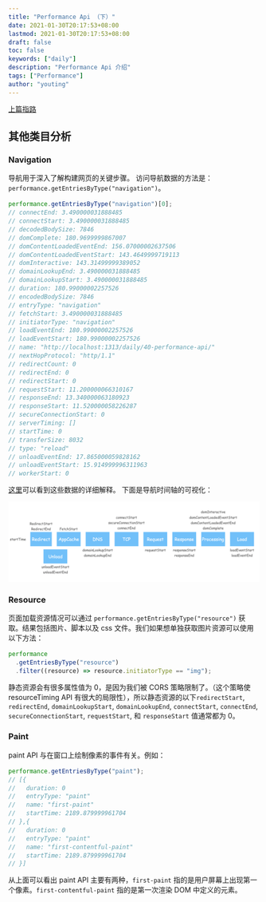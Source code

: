 ```yaml
---
title: "Performance Api （下）"
date: 2021-01-30T20:17:53+08:00
lastmod: 2021-01-30T20:17:53+08:00
draft: false
toc: false
keywords: ["daily"]
description: "Performance Api 介绍"
tags: ["Performance"]
author: "youting"
---
```


[上篇指路](/daily/39-performance-api/)

## 其他类目分析

### Navigation

导航用于深入了解构建网页的关键步骤。 访问导航数据的方法是： `performance.getEntriesByType("navigation")`。

```js
performance.getEntriesByType("navigation")[0];
// connectEnd: 3.490000031888485
// connectStart: 3.490000031888485
// decodedBodySize: 7846
// domComplete: 180.9699999867007
// domContentLoadedEventEnd: 156.07000002637506
// domContentLoadedEventStart: 143.4649999719113
// domInteractive: 143.31499999389052
// domainLookupEnd: 3.490000031888485
// domainLookupStart: 3.490000031888485
// duration: 180.99000002257526
// encodedBodySize: 7846
// entryType: "navigation"
// fetchStart: 3.490000031888485
// initiatorType: "navigation"
// loadEventEnd: 180.99000002257526
// loadEventStart: 180.99000002257526
// name: "http://localhost:1313/daily/40-performance-api/"
// nextHopProtocol: "http/1.1"
// redirectCount: 0
// redirectEnd: 0
// redirectStart: 0
// requestStart: 11.200000066310167
// responseEnd: 13.340000063180923
// responseStart: 11.520000058226287
// secureConnectionStart: 0
// serverTiming: []
// startTime: 0
// transferSize: 8032
// type: "reload"
// unloadEventEnd: 17.865000059828162
// unloadEventStart: 15.914999996311963
// workerStart: 0
```

[这里](https://developer.mozilla.org/en-US/docs/Web/API/PerformanceNavigationTiming)可以看到这些数据的详细解释。 下面是导航时间轴的可视化：

![resource](../../static-img/40-performance-api/resource.png)

### Resource

页面加载资源情况可以通过 `performance.getEntriesByType("resource")` 获取。结果包括图片、脚本以及 css 文件。我们如果想单独获取图片资源可以使用以下方法：

```js
performance
  .getEntriesByType("resource")
  .filter((resource) => resource.initiatorType == "img");
```

静态资源会有很多属性值为 0，是因为我们被 CORS 策略限制了。（这个策略使 resourceTiming API 有很大的局限性），所以静态资源的以下`redirectStart`, `redirectEnd`, `domainLookupStart`, `domainLookupEnd`, `connectStart`, `connectEnd`, `secureConnectionStart`, `requestStart`, 和 `responseStart` 值通常都为 0。

### Paint

paint API 与在窗口上绘制像素的事件有关。例如：

```js
performance.getEntriesByType("paint");
// [{
//   duration: 0
//   entryType: "paint"
//   name: "first-paint"
//   startTime: 2189.879999961704
// },{
//   duration: 0
//   entryType: "paint"
//   name: "first-contentful-paint"
//   startTime: 2189.879999961704
// }]
```

从上面可以看出 paint API 主要有两种，`first-paint` 指的是用户屏幕上出现第一个像素。`first-contentful-paint` 指的是第一次渲染 DOM 中定义的元素。
